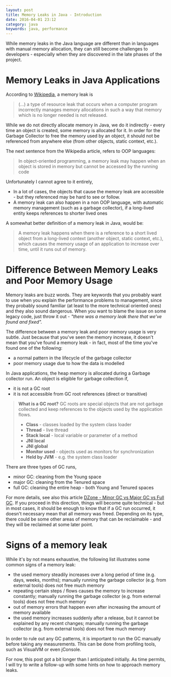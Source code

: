 ```yaml
---
layout: post
title: Memory Leaks in Java - Introduction
date: 2016-04-01 23:12
category: java
keywords: java, performance
---
```


While memory leaks in the Java language are different than in languages with
manual memory allocation, they can still become challenges to developers -
especially when they are discovered in the late phases of the project. 

<!-- more -->

# Memory Leaks in Java Applications
According to [Wikipedia](https://en.wikipedia.org/wiki/Memory_leak), a memory
leak is

> (...) a type of resource leak that occurs when a computer program
> incorrectly manages memory allocations in such a way that memory which is no
> longer needed is not released. 

While we do not directly allocate memory in Java, we do it indirectly - every
time an object is created, some memory is allocated for it. In order for the
Garbage Collector to free the memory used by an object, it should not be
referenced from anywhere else (from other objects, static context, etc.).

The next sentence from the Wikipedia article, refers to OOP languages:

> In object-oriented programming, a memory leak may happen when an object is
> stored in memory but cannot be accessed by the running code

Unfortunately I cannot agree to it entirely,

- In a lot of cases, the objects that cause the memory leak are accessible -
  but they referenced may be hard to see or follow.
- A memory leak can also happen in a non OOP language, with automatic memory
  management (such as a garbage collector), if a long-lived entity keeps
  references to shorter lived ones

A somewhat better definition of a memory leak in Java, would be:

> A memory leak happens when there is a reference to a short lived object from
> a long-lived context (another object, static context, etc.), which causes
> the memory usage of an application to increase over time, until it runs out
> of memory. 

# Difference Between Memory Leaks and Poor Memory Usage
Memory leaks are buzz words. They are keywords that you probably want to use
when you explain the performance problems to management, since they probably
sound familiar (at least to the more technical oriented ones) and they also
sound dangerous. When you want to blame the issue on some legacy code, just
throw it out - *"there was a memory leak there that we've found and fixed".*

The difference between a memory leak and poor memory usage is very subtle.
Just because that you've seen the memory increase, it doesn't mean that you've
found a memory leak - in fact, most of the time you've found one of the
following:

- a normal pattern in the lifecycle of the garbage collector
- poor memory usage due to how the data is modelled

In Java applications, the heap memory is allocated during a Garbage collector
run. An object is eligible for garbage collection if,

- it is not a GC root
- it is not accessible from GC root references (direct or transitive)

> **What is a GC root?** 
> GC roots are special objects that are not garbage collected and keep
> references to the objects used by the application flows. 
>
> - **Class** - classes loaded by the system class loader
> - **Thread** - live thread
> - **Stack local** - local variable or parameter of a method
> - **JNI local**
> - **JNI global**
> - **Monitor used** - objects used as monitors for synchronization
> - **Held by JVM** - e.g. the system class loader

There are three types of GC runs,

- minor GC: cleaning from the Young space
- major GC: cleaning from the Tenured space
- full GC: cleaning the entire heap - both Young and Tenured spaces

For more details, see also this article [DZone - Minor GC vs Major GC vs Full
GC](https://dzone.com/articles/minor-gc-vs-major-gc-vs-full). If you proceed
in this direction, things will become quite technical - but in most cases, it
should be enough to know that if a GC run occurred, it doesn't necessary mean
that all memory was freed. Depending on its type, there could be some other
areas of memory that can be reclaimable - and they will be reclaimed at some
later point.

# Signs of a memory leak
While it's by not means exhaustive, the following list illustrates some 
common signs of a memory leak:

- the used memory steadily increases over a long period of time (e.g. days,
  weeks, months); manually running the garbage collector (e.g. from external
tools) does not free much memory
- repeating certain steps / flows causes the memory to increase constantly;
  manually running the garbage collector (e.g. from external tools) does not
free much memory
- out of memory errors that happen even after increasing the amount of memory
  available
- the used memory increases suddenly after a release, but it cannot be
  explained by any recent changes; manually running the garbage collector
(e.g. from external tools) does not free much memory

In order to rule out any GC patterns, it is important to run the GC manually
before taking any measurements. This can be done from profiling tools, such as
VisualVM or even jConsole.

For now, this post got a bit longer than I anticipated initially. As time
permits, I will try to write a follow-up with some hints on how to approach
memory leaks.


